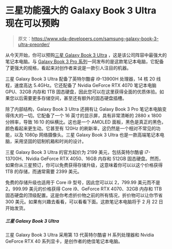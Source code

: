 # 三星功能强大的 Galaxy Book 3 Ultra 现在可以预购

> 原文：<https://www.xda-developers.com/samsung-galaxy-book-3-ultra-preorder/>

从今天开始，你可以预购[三星 Galaxy Book 3 Ultra](https://www.xda-developers.com/samsung-galaxy-book-3-ultra/) ，这是该公司阵容中最强大的笔记本电脑。与 [Galaxy Book 3 Pro 系列](https://www.xda-developers.com/samsung-galaxy-book-3-pro/)一同发布的是这款笔记本电脑，它配备了更强大的规格，看起来对创作者来说是一款引人注目的机器。

三星 Galaxy Book 3 Ultra 配备了英特尔酷睿 i9-13900H 处理器，14 核 20 线程，速度高达 5.4GHz。它还配备了 Nvidia GeForce RTX 4070 笔记本电脑 GPU、32GB 内存和 1TB 固态硬盘，因此您可以在这里获得全面的优质体验。如果您以后需要更多存储空间，甚至还有额外的固态硬盘插槽。

除了内部结构，Galaxy Book 3 Ultra 还拥有让 Galaxy Book 3 Pro 笔记本电脑变得伟大的一切。它配备了一个 16 英寸的显示屏，具有非常清晰的 2880 x 1800 分辨率，导致 16:10 的纵横比。这也是一个 AMOLED 面板，黑色是真正的黑色，颜色看起来更生动。它甚至有 120Hz 的刷新率，这仍然是一个相对不常见的功能，以及 1080p 网络摄像头。三星 Galaxy Book 3 Ultra 也是一款高端笔记本电脑，采用坚固的铝制机箱和时尚的设计。

三星 Galaxy Book 3 Ultra 的官方起价为 2199 美元，包括英特尔酷睿 i7-13700H、Nvidia GeForce RTX 4050、16GB 内存和 512GB 固态硬盘。然而，如果你从三星预订，你可以免费获得存储升级，这意味着你可以以这个价格获得 1TB 的存储，而通常需要 2399 美元。

免费的存储升级也适用于 Core i9 型号，因此您可以以 2，799.99 美元而不是 2，999.99 美元的价格获得 Core i9、GeForce RTX 4070、32GB 内存和 1TB 固态硬盘的顶级配置。这是你考虑折价物之前的所有情况，折价物可以让你节省 300 美元。如果有兴趣去看看，可以看看下面。这款笔记本电脑将于 2 月 22 日开始发货。

##### 三星 Galaxy Book 3 Ultra

三星 Galaxy Book 3 Ultra 采用第 13 代英特尔酷睿 H 系列处理器和 Nvidia GeForce RTX 40 系列显卡，是创作者的绝佳笔记本电脑。